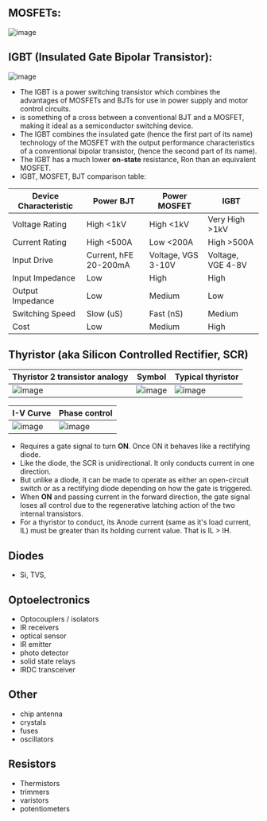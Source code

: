 ## MOSFETs:
![image](https://user-images.githubusercontent.com/42329930/199118659-e2eadff4-2d91-4639-b045-aeadb145b9dc.png)

## IGBT (Insulated Gate Bipolar Transistor):
![image](https://user-images.githubusercontent.com/42329930/200202296-a24dc8b2-0467-4ec7-9ed5-1f9695ef0642.png)
- The IGBT is a power switching transistor which combines the advantages of MOSFETs and BJTs for use in power supply and motor control circuits.
- is something of a cross between a conventional BJT and a MOSFET, making it ideal as a semiconductor switching device.
- The IGBT combines the insulated gate (hence the first part of its name) technology of the MOSFET with the output performance characteristics of a conventional bipolar transistor, (hence the second part of its name).
- The IGBT has a much lower **on-state** resistance, Ron than an equivalent MOSFET.
- IGBT, MOSFET, BJT comparison table:

| Device Characteristic	| Power  BJT	| Power MOSFET	 | IGBT |
|--|--|--|--| 
| Voltage Rating	| High <1kV	 | High <1kV	| Very High >1kV | 
| Current Rating	| High <500A | Low <200A	| High >500A     |
| Input Drive     |	Current, hFE 20-200mA   | Voltage, VGS 3-10V | Voltage, VGE 4-8V |
| Input Impedance |	Low	      | High	      | High   |
| Output Impedance| Low	      | Medium	    | Low    |
| Switching Speed |	Slow (uS)	| Fast (nS)	  | Medium |
| Cost            |	Low	      | Medium	    | High   |


## Thyristor (aka Silicon Controlled Rectifier, SCR)
| Thyristor 2 transistor analogy | Symbol | Typical thyristor |
|--|--|--|
|![image](https://user-images.githubusercontent.com/42329930/200206097-d1f7d86c-4081-40cd-9a6f-11ed3a01dba3.png) | ![image](https://user-images.githubusercontent.com/42329930/200206129-735d2fcd-8798-44ff-920d-2e5c610e6f41.png) | ![image](https://user-images.githubusercontent.com/42329930/200206152-2edfaee7-6e14-4451-8cd9-67a4f9bcdcea.png) |


| I-V Curve | Phase control |
|--|--|
|![image](https://user-images.githubusercontent.com/42329930/200206049-aae7fc1d-058d-450a-9ab7-b2b897407274.png) |![image](https://user-images.githubusercontent.com/42329930/200206068-0a1c38ef-17a4-439b-ad44-ea9b39c8f866.png)|


- Requires a gate signal to turn **ON**. Once ON it behaves like a rectifying diode. 
- Like the diode, the SCR is unidirectional. It only conducts current in one direction. 
- But unlike a diode, it can be made to operate as either an open-circuit switch or as a rectifying diode depending on how the gate is triggered.
- When **ON** and passing current in the forward direction, the gate signal loses all control due to the regenerative latching action of the two internal transistors.
- For a thyristor to conduct, its Anode current (same as it's load current, IL) must be greater than its holding current value. That is IL > IH.

## Diodes
- Si, TVS, 


## Optoelectronics
- Optocouplers / isolators
- IR receivers
- optical sensor
- IR emitter
- photo detector
- solid state relays
- IRDC transceiver

## Other 
- chip antenna
- crystals
- fuses
- oscillators

## Resistors
- Thermistors
- trimmers
- varistors
- potentiometers
